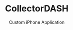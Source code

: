 --- 
layout: portfolio 
title: CollectorDASH
subtitle: Custom iPhone Application
description: 
    "CollectorDASH iPhone app built by Mark: Atlanta CTO who builds custom apps. Get a free consultation now!"
     
permalink: /portfolio/dash/
weight: 2013.05
tags: mobile
background-image: "/images/mac-small.jpg"
styles:
    - name:     "/css/lightbox.min.css"
scripts:
    - name:     "/js/lightbox.min.js"
company-name: CollectorDASH

company-picture: |
    <img src="/images/dash-af-home-clip.png" alt="">

company-description: >
    The CollectorDASH platform enables communities of collectors.  Through integration of social, mobile and ecommerce technologies, DASH engages its collector users through its innovative user experience.  
blurb: >
    For CollectorDASH, I built a custom iPhone app that allows CollectorDASH users to interact with their collection on their mobile device.  

brief-description: |
    CollectorDASH provides a sophisticated web application for each collector community that allows a collector to completely manage their collection, including buying, selling and trading collectibles in a marketplace. The web application did not work well on a mobile device. Additionally, one of the problems of adding items to a collection is taking photos of the item.
    
solution-description: |
    I built a custom iPhone application for CollectorDASH that incorporated many configuration options so that I could easily build a new version of the application for each separate CollectorDASH community. The first two communities each had their own custom iPhone app: Action Figures and Model Trains. I took advantage of the iPhone camera to allow the user to take photos of their collectibles and upload them to the CollectorDASH server.

    Here are some screen shots from the Action Figures application:
    <div class="inner align-center">
        <a class="lightbox-link" href="/images/dash-af-home,w_640.png" data-lightbox="example-set" data-title="CollectorDASH Action Figures - Home Screen">
            <img class="example-image" src="/images/dash-af-home,w_160.png" alt=""/>
        </a>
        <a class="lightbox-link" href="/images/dash-af-flash,w_640.png" data-lightbox="example-set" data-title="CollectorDASH Action Figures - Flash Screen">
            <img class="example-image" src="/images/dash-af-flash,w_160.png" alt=""/>
        </a>
        <a class="lightbox-link" href="/images/dash-af-deals,w_640.png" data-lightbox="example-set" data-title="CollectorDASH Action Figures - Deals Screen">
            <img class="example-image" src="/images/dash-af-deals,w_160.png" alt=""/>
        </a>
        <a class="lightbox-link" href="/images/dash-af-wanted,w_640.png" data-lightbox="example-set" data-title="CollectorDASH Action Figures - Wanted Screen">
            <img class="example-image" src="/images/dash-af-wanted,w_160.png" alt=""/>
        </a>
    </div>

technology-description: |
    The custom iPhone app was written in Objective-C using Xcode.


technology-logos:
    -   src:    "/images/logo-xcode.png"             
        alt:    "Xcode Logo"

visit-url: "http://www.collectordash.com"
visit-name: CollectorDASH
---